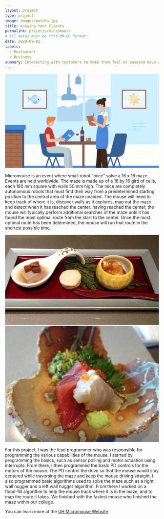 ```yaml
---
layout: project
type: project
image: images/matcha.jpg
title: Knowing Your Clients
permalink: projects/micromouse
# All dates must be YYYY-MM-DD format!
date: 2020-09-01
labels:
  - Restaurant
  - Business
summary: Interacting with customers to make them feel at easeand have a fun night which made us successful.
---
```


 <img class="ui image" src="../images/restaurant.png">

Micromouse is an event where small robot “mice” solve a 16 x 16 maze.  Events are held worldwide.  The maze is made up of a 16 by 16 gird of cells, each 180 mm square with walls 50 mm high.  The mice are completely autonomous robots that must find their way from a predetermined starting position to the central area of the maze unaided.  The mouse will need to keep track of where it is, discover walls as it explores, map out the maze and detect when it has reached the center.  having reached the center, the mouse will typically perform additional searches of the maze until it has found the most optimal route from the start to the center.  Once the most optimal route has been determined, the mouse will run that route in the shortest possible time.
 
 <img class="ui medium right rounded image" src="../images/food1.jpg">
 <img class="ui medium right rounded image" src="../images/food2.JPG">




For this project, I was the lead programmer who was responsible for programming the various capabilities of the mouse.  I started by programming the basics, such as sensor polling and motor actuation using interrupts.  From there, I then programmed the basic PD controls for the motors of the mouse.  The PD control the drive so that the mouse would stay centered while traversing the maze and keep the mouse driving straight.  I also programmed basic algorithms used to solve the maze such as a right wall hugger and a left wall hugger algorithm.  From there I worked on a flood-fill algorithm to help the mouse track where it is in the maze, and to map the route it takes.  We finished with the fastest mouse who finished the maze within our college.



You can learn more at the [UH Micromouse Website](http://www-ee.eng.hawaii.edu/~mmouse/about.html).

